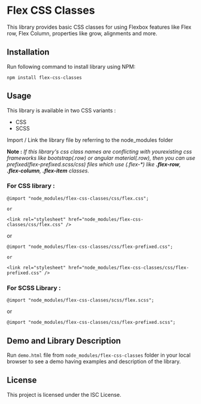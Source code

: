 # Flex CSS Classes

This library provides basic CSS classes for using Flexbox features like Flex row, Flex Column, properties like grow, alignments and more.

## Installation

Run following command to install library using NPM:

``npm install flex-css-classes``

## Usage

This library is available in two CSS variants :
* CSS
* SCSS

Import / Link the library file by referring to the node_modules folder

**Note :** *If this library's css class names are conflicting with yourexisting css frameworks like bootstrap(.row) or angular material(.row), then you can use prefixed(flex-prefixed.scss/css) files which use (.flex-\*) like **.flex-row**, **.flex-column**, **.flex-item** classes.*

### For **CSS** library :

```
@import "node_modules/flex-css-classes/css/flex.css";

or

<link rel="stylesheet" href="node_modules/flex-css-classes/css/flex.css" />
```

or

```
@import "node_modules/flex-css-classes/css/flex-prefixed.css";

or

<link rel="stylesheet" href="node_modules/flex-css-classes/css/flex-prefixed.css" />
```


### For **SCSS** Library :

```
@import "node_modules/flex-css-classes/scss/flex.scss";
```

or

```
@import "node_modules/flex-css-classes/css/flex-prefixed.scss";
```

## Demo and Library Description

Run ``demo.html`` file from ``node_modules/flex-css-classes`` folder in your local browser to see a demo having examples and description of the library.

## License

This project is licensed under the ISC License.